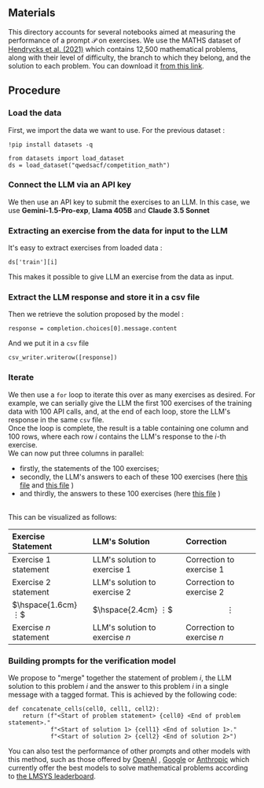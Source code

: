 ## Materials

This directory accounts for several notebooks aimed at measuring the performance of a prompt 𝒫 on exercises.
We use the MATHS dataset of [Hendrycks et al. (2021)](https://arxiv.org/pdf/2103.03874) which contains 12,500 mathematical problems, along with their level of difficulty, the branch to which they belong, and the solution to each problem. You can download it [from this link](https://huggingface.co/datasets/qwedsacf/competition_math).

## Procedure

### Load the data

First, we import the data we want to use. For the previous dataset :
```
!pip install datasets -q
```

```
from datasets import load_dataset
ds = load_dataset("qwedsacf/competition_math")
```
### Connect the LLM via an API key
We then use an API key to submit the exercises to an LLM. In this case, we use **Gemini-1.5-Pro-exp**, **LIama 405B** and **Claude 3.5 Sonnet**


### Extracting an exercise from the data for input to the LLM

It's easy to extract exercises from loaded data :
```
ds['train'][i]
```
This makes it possible to give LLM an exercise from the data as input.

### Extract the LLM response and store it in a csv file
Then we retrieve the solution proposed by the model :

```
response = completion.choices[0].message.content
```
And we put it in a `csv` file
```
csv_writer.writerow([response])
```
### Iterate 
We then use a `for` loop to iterate this over as many exercises as desired. For example, we can serially give the LLM the first 100 exercises of the training data with 100 API calls, and, at the end of each loop, store the LLM's response in the same `csv` file.
<br>
Once the loop is complete, the result is a table containing one column and 100 rows, where each row $`i`$ contains the LLM's response to the $`i`$-th exercise.
<br>
We can now put three columns in parallel:
* firstly, the statements of the 100 exercises;
* secondly, the LLM's answers to each of these 100 exercises (here [this file](https://github.com/ZygoOoade/Statistics_on_prompts/blob/14b821865bdaece862d9acc1f1de008efef25762/Gemini-pro-exp-answers.csv) and [this file](https://github.com/ZygoOoade/Statistics_on_prompts/blob/14b821865bdaece862d9acc1f1de008efef25762/LIama_responses.csv) )
* and thirdly, the answers to these 100 exercises (here [this file](https://github.com/ZygoOoade/Statistics_on_prompts/blob/14b821865bdaece862d9acc1f1de008efef25762/50_corrected_exercises.csv) )
<br>
This can be visualized as follows:

| Exercise Statement | LLM's Solution | Correction |
|:-------------------|:---------------|:-----------|
| Exercise 1 statement | LLM's solution to exercise 1 | Correction to exercise 1 |
| Exercise 2 statement | LLM's solution to exercise 2 | Correction to exercise 2 |
| $`\hspace{1.6cm} ⋮`$ | $`\hspace{2.4cm} ⋮`$ | $`\hspace{2cm} ⋮`$ |
| Exercise *n* statement | LLM's solution to exercise *n* | Correction to exercise *n* |



### Building prompts for the verification model

We propose to "merge" together the statement of problem _i_, the LLM solution to this problem _i_ and the answer to this problem _i_ in a single message with a tagged format. This is achieved by the following code:
```
def concatenate_cells(cell0, cell1, cell2):
    return (f"<Start of problem statement> {cell0} <End of problem statement>."
            f"<Start of solution 1> {cell1} <End of solution 1>."
            f"<Start of solution 2> {cell2} <End of solution 2>")
```




You can also test the performance of other prompts and other models with this method, such as those offered by [OpenAI](https://platform.openai.com/docs/overview) , [Google](https://console.cloud.google.com/vertex-ai/model-garden) or [Anthropic](https://console.anthropic.com) which currently offer the best models to solve mathematical problems according to [the LMSYS leaderboard](https://chat.lmsys.org/?leaderboard).



